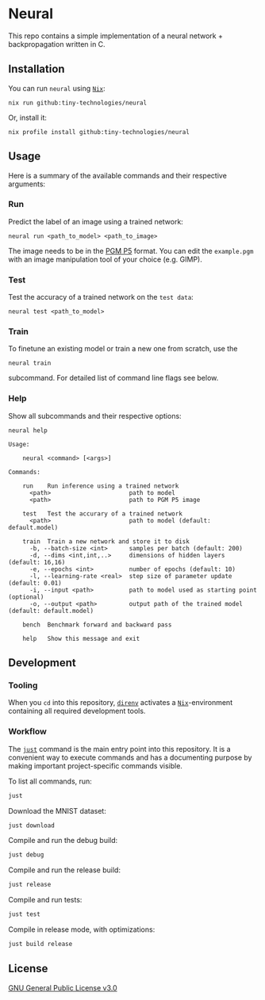 # Neural

This repo contains a simple implementation of a neural network + backpropagation written in C.

## Installation

You can run `neural` using [`Nix`](https://zero-to-nix.com/):

```
nix run github:tiny-technologies/neural
```

Or, install it:

```
nix profile install github:tiny-technologies/neural
```

## Usage

Here is a summary of the available commands and their respective arguments:

### Run

Predict the label of an image using a trained network:

```
neural run <path_to_model> <path_to_image>
```

The image needs to be in the [PGM P5](https://en.wikipedia.org/wiki/Netpbm) format. You can edit the `example.pgm` with an image manipulation tool of your choice (e.g. GIMP).

### Test

Test the accuracy of a trained network on the `test data`:

```
neural test <path_to_model>
```

### Train

To finetune an existing model or train a new one from scratch, use the

```
neural train
```

subcommand. For detailed list of command line flags see below.

### Help

Show all subcommands and their respective options:

```
neural help
```

```
Usage:

    neural <command> [<args>]

Commands:

    run    Run inference using a trained network
      <path>                      path to model
      <path>                      path to PGM P5 image 

    test   Test the accurary of a trained network
      <path>                      path to model (default: default.model)

    train  Train a new network and store it to disk
      -b, --batch-size <int>      samples per batch (default: 200)
      -d, --dims <int,int,..>     dimensions of hidden layers (default: 16,16)
      -e, --epochs <int>          number of epochs (default: 10)
      -l, --learning-rate <real>  step size of parameter update (default: 0.01)
      -i, --input <path>          path to model used as starting point (optional)
      -o, --output <path>         output path of the trained model (default: default.model)

    bench  Benchmark forward and backward pass

    help   Show this message and exit

```

## Development

### Tooling

When you `cd` into this repository, [`direnv`](https://direnv.net/) activates a [`Nix`](https://zero-to-nix.com/)-environment containing all required development tools.

### Workflow

The [`just`](https://github.com/casey/just) command is the main entry point into this repository. It is a convenient way to execute commands and has a documenting purpose by making important project-specific commands visible.

To list all commands, run:

```sh
just
```

Download the MNIST dataset:

```sh
just download
```

Compile and run the debug build:

```sh
just debug
```

Compile and run the release build:

```sh
just release
```

Compile and run tests:

```sh
just test
```

Compile in release mode, with optimizations:

```sh
just build release
```

## License

[GNU General Public License v3.0](LICENSE)
